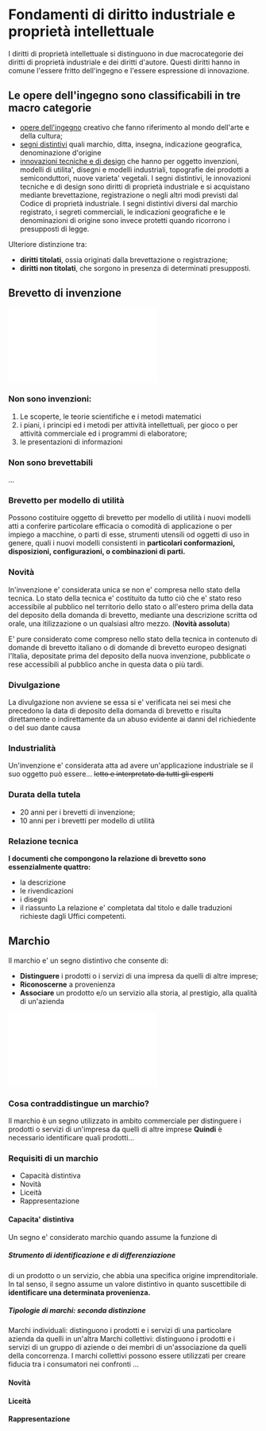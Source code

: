 # Fondamenti di diritto industriale e proprietà intellettuale

I diritti di proprietà intellettuale si distinguono in due macrocategorie dei diritti di proprietà industriale e dei diritti d'autore.
Questi diritti hanno in comune l'essere fritto dell'ingegno e l'essere espressione di innovazione.

## Le opere dell'ingegno sono classificabili in tre macro categorie
- [opere dell'ingegno](opere%20dell'ingegno) creativo che fanno riferimento al mondo dell'arte e della cultura;
- [segni distintivi](segni%20distintivi) quali marchio, ditta, insegna, indicazione geografica, denominazione d'origine
- [innovazioni tecniche e di design](innovazioni%20tecniche%20e%20di%20design) che hanno per oggetto invenzioni, modelli di utilita', disegni e modelli industriali, topografie dei prodotti a semiconduttori, nuove varieta' vegetali.
I segni distintivi,  le innovazioni tecniche e di design sono diritti di proprietà industriale e si acquistano mediante brevettazione, registrazione o negli altri modi previsti dal Codice di proprietà industriale.
I segni distintivi diversi dal marchio registrato, i segreti commerciali, le indicazioni geografiche e le denominazioni di origine sono invece protetti quando ricorrono i presupposti di legge.

Ulteriore distinzione tra:
- **diritti titolati**, ossia originati dalla brevettazione o registrazione;
- **diritti non titolati**, che sorgono in presenza di determinati presupposti.
## Brevetto di invenzione
![Art 45 c.p.i.](Art%2045%20c.p.i..md)

### Non sono invenzioni:
1. Le scoperte, le teorie scientifiche e i metodi matematici
2. i piani, i principi ed i metodi per attività intellettuali, per gioco o per attività commerciale ed i programmi di elaboratore;
3. le presentazioni di informazioni

### Non sono brevettabili
...
### Brevetto per modello di utilità
Possono costituire oggetto di brevetto per modello di utilità i nuovi modelli atti a conferire particolare efficacia o comodità di applicazione o per impiego a macchine, o parti di esse, strumenti utensili od oggetti di uso in genere, quali i nuovi modelli consistenti in **particolari conformazioni, disposizioni, configurazioni, o combinazioni di parti.**

### Novità
In'invenzione e' considerata unica se non e' compresa nello stato della tecnica. 
Lo stato della tecnica e' costituito da tutto ciò che e' stato reso accessibile al pubblico nel territorio dello stato o all'estero prima  della data del deposito della domanda di brevetto, mediante una descrizione scritta od orale, una itilizzazione o un qualsiasi altro mezzo. (**Novità assoluta**)

E' pure considerato come compreso nello stato della tecnica in contenuto di domande di brevetto italiano o di domande di brevetto europeo designati l'Italia, depositate prima del deposito della nuova invenzione, pubblicate o rese accessibili al pubblico anche in questa data o più tardi.

### Divulgazione
La divulgazione non avviene se essa si e' verificata nei sei mesi che precedono la data di deposito della domanda di brevetto e risulta direttamente o indirettamente da un abuso evidente ai danni del richiedente o del suo dante causa

### Industrialità
Un'invenzione e' considerata atta ad avere un'applicazione industriale se il suo oggetto può essere... ~~letto e interpretato da tutti gli esperti~~

### Durata della tutela
- 20 anni per i brevetti di invenzione;
- 10 anni per i brevetti per modello di utilità

### Relazione tecnica
**I documenti che compongono la relazione di brevetto sono essenzialmente quattro:**
- la descrizione
- le rivendicazioni
- i disegni
- il riassunto
La relazione e' completata dal titolo e dalle traduzioni richieste dagli Uffici competenti.

## Marchio
Il marchio e' un segno distintivo che consente di:
- **Distinguere** i prodotti o i servizi di una impresa da quelli di altre imprese;
- **Riconoscerne** a provenienza
- **Associare** un prodotto e/o un servizio alla storia, al prestigio, alla qualità di un'azienda

![Art 7 c.p.i.](Art%207%20c.p.i..md)

### Cosa contraddistingue un marchio?
Il marchio è un segno utilizzato in ambito commerciale per distinguere i prodotti o servizi di un'impresa da quelli di altre imprese
**Quindi** è necessario identificare quali prodotti...

### Requisiti di un marchio
- Capacità distintiva
- Novità 
- Liceità 
- Rappresentazione

#### Capacita' distintiva
Un segno e' considerato marchio quando assume la funzione di

##### Strumento di identificazione e di differenziazione
di un prodotto o un servizio, che abbia una specifica origine imprenditoriale. In tal senso, il segno assume un valore distintivo in quanto suscettibile di **identificare una determinata provenienza.**

##### Tipologie di marchi: seconda distinzione
Marchi individuali: distinguono i prodotti e i servizi di una particolare azienda da quelli in un'altra
Marchi collettivi: distinguono i prodotti e i servizi di un gruppo di aziende o dei membri di un'associazione  da quelli della concorrenza. I marchi collettivi possono essere utilizzati per creare fiducia tra i consumatori nei confronti ...

#### Novità


#### Liceità


#### Rappresentazione